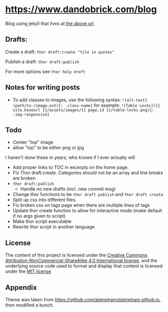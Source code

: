 # https://www.dandobrick.com/blog
Blog using jekyll that lives at [the above url](https://www.dandobrick.com/blog).

## Drafts:

Create a draft: `thor draft:create "tile in quotes"`

Publish a draft: `thor draft:publish`

For more options see `thor help draft`

## Notes for writing posts
- To add classes to images, use the following syntax:
`![alt-text](path/to-/image.ext){: .class-name}`
for example:
`![Table Locks]({{ site.baseurl }}/assets/images/{{ page.id }}/table-locks.png){: .img-responsive}`

## Todo
- Center "top" image
- allow "top" to be either png or jpg

I haven't done these in years; who knows if I ever actually will

- Add proper links to TOC in excerpts on the home page.
- Fix Thor draft:create. Categories should not be an array and line breaks are broken
- `thor draft:publish`
  - Handle no new drafts (incl. new commit msg)
- Change thor functions to be `thor draft publish` and `thor draft create`
- Split up css into different files.
- Fix broken css on tags page when there are multiple lines of tags
- Update thor create function to allow for interactive mode (make default if no args given to script)
- Make thor script executable
- Rewrite thor script in another language

## License
The content of this project is licensed under the [Creative Commons Attribution-NonCommercial-ShareAlike 4.0 International license](https://creativecommons.org/licenses/by-nc-sa/4.0/legalcode), and the underlying source code used to format and display that content is licensed under the [MIT license](https://github.com/DanDobrick/blog/blob/master/LICENSE)

## Appendix
Theme was taken from https://github.com/alainpham/alainpham.github.io, then modified a bunch.